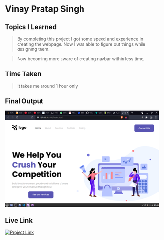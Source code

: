 # **Vinay Pratap Singh** #
## **Topics I Learned** ##
>By completing this project I got some speed and experience in creating the webpage. Now I was able to figure out things while designing them.

>Now becoming more aware of creating navbar within less time.
## **Time Taken** ##
>It takes me around 1 hour only

## **Final Output** ##
![Final Output](./project%204%20output.png)

## **Live Link** ##
<a href="https://live-class-project-03-harvi.netlify.app/" 
class="button big"><img alt="Project Link" src="https://img.shields.io/badge/Project%20Link-Live%20Project%2004-brightgreen"></a>
